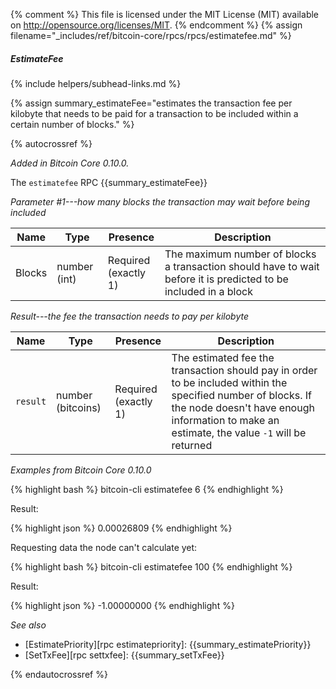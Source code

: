 {% comment %}
This file is licensed under the MIT License (MIT) available on
http://opensource.org/licenses/MIT.
{% endcomment %}
{% assign filename="_includes/ref/bitcoin-core/rpcs/rpcs/estimatefee.md" %}

##### EstimateFee
{% include helpers/subhead-links.md %}

{% assign summary_estimateFee="estimates the transaction fee per kilobyte that needs to be paid for a transaction to be included within a certain number of blocks." %}

{% autocrossref %}

*Added in Bitcoin Core 0.10.0.*

The `estimatefee` RPC {{summary_estimateFee}}

*Parameter #1---how many blocks the transaction may wait before being included*

| Name               | Type            | Presence                    | Description
|--------------------|-----------------|-----------------------------|----------------
| Blocks             | number (int)    | Required<br>(exactly 1)     | The maximum number of blocks a transaction should have to wait before it is predicted to be included in a block

*Result---the fee the transaction needs to pay per kilobyte*

| Name               | Type              | Presence                    | Description
|--------------------|-------------------|-----------------------------|----------------
| `result`           | number (bitcoins) | Required<br>(exactly 1)     | The estimated fee the transaction should pay in order to be included within the specified number of blocks.  If the node doesn't have enough information to make an estimate, the value `-1` will be returned

*Examples from Bitcoin Core 0.10.0*

{% highlight bash %}
bitcoin-cli estimatefee 6
{% endhighlight %}

Result:

{% highlight json %}
0.00026809
{% endhighlight %}

Requesting data the node can't calculate yet:

{% highlight bash %}
bitcoin-cli estimatefee 100
{% endhighlight %}

Result:

{% highlight json %}
-1.00000000
{% endhighlight %}

*See also*

* [EstimatePriority][rpc estimatepriority]: {{summary_estimatePriority}}
* [SetTxFee][rpc settxfee]: {{summary_setTxFee}}

{% endautocrossref %}
